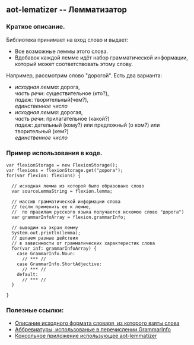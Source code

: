 ## aot-lematizer -- Лемматизатор

### Краткое описание.
Библиотека принимает на вход слово и выдает:
* Все возможные леммы этого слова.
* Вдобавок каждой лемме идёт набор грамматической информации,  
   который может соответствовать этому слову.  
   
Например, рассмотрим слово "дорогой". Есть два варианта:
* *исходная лемма*: дорога,  
  *часть речи*: существительное (кто?),  
  *падеж*: творительный(чем?),  
  *единственное число*
* *исходная лемма*: дорогая,  
  *часть речи*: прилагательное (какой?)  
  *падеж*: дательный (кому?) или предложный (о ком?) или творительный (кем?)  
  *единственное число*

### Пример использования в коде.

```
var flexionStorage = new FlexionStorage();
var flexions = flexionStorage.get("дорога");
for(var flexion: flexions) {

  // исходная лемма из которой было образовано слово
  var sourceLemmaString = flexion.lemma;

  // массив грамматической информации слова
  // (если применить ее к лемме, 
  //  по правилам русского языка получается искомое слово "дорога")
  var grammarInfoArray = flexion.grammarInfo;
  
  // выводим на экран лемму
  System.out.println(lemma);
  // делаем разные действия 
  // в зависимости от грамматических характеристик слова
  for(var inf: grammarInfoArray) {
    case GrammarInfo.Noun:
      // *** //
    case GrammarInfo.ShortAdjective:
      // *** //
    default: 
      // *** //
  }
  
}
```

### Полезные ссылки:
* [Описание исходного формата словаря, из которого взяты слова](http://phpmorphy.sourceforge.net/dokuwiki/manual-graminfo)  
* [Аббревиатуры, использованые в перечислении GrammarInfo](https://sourceforge.net/p/seman/svn/HEAD/tree/trunk/Docs/Morph_UNIX.txt)
* [Консольное приложение использующее aot-lemmatizer](https://github.com/demidko/aot-lematizer/blob/master/testapp/src/main/java/com/farpost/aot/testapp/TestApplication.java)
